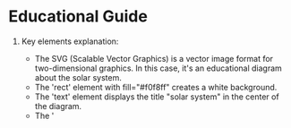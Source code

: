 # Educational Guide
1. Key elements explanation:
   - The SVG (Scalable Vector Graphics) is a vector image format for two-dimensional graphics. In this case, it's an educational diagram about the solar system.
   - The 'rect' element with fill="#f0f8ff" creates a white background.
   - The 'text' element displays the title "solar system" in the center of the diagram.
   - The '<title>' and '<metadata><dc:title>...</dc:title><dc:description>...</dc:description></metadata>' elements provide additional information about the diagram.

2. Real-world applications:
   - This SVG can be used in educational websites, apps, or presentations to explain the solar system to students of all ages.
   - It can also be embedded in interactive learning platforms where users can click on different planets for more detailed information.

3. Common student misconceptions:
   - Many students might not understand the scale and relative sizes of the planets, leading to incorrect mental models.
   - Misunderstanding the orbits of planets and their distance from the sun is also common.
   - Some students may not grasp the concept of a solar system and think it only includes the eight planets in our own solar system.

4. Interactive learning suggestions:
   - Create an interactive version of this SVG where users can click on each planet to see its size, distance from the sun, and interesting facts.
   - Include a feature that lets users adjust the scale of the solar system or zoom in/out for a better understanding of the relative sizes and distances.
   - Implement a feature where students can move the planets around to explore their paths and understand the elliptical orbits.
   - Add a quiz or interactive game element to reinforce learning. For example, users could be asked to arrange the planets in order of their distance from the sun or identify each planet based on its image.
